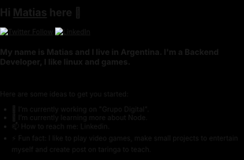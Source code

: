## Hi [Matias][website] here 👋

[![Twitter Follow](https://img.shields.io/twitter/follow/magamex_ma?color=%231DA1F2&label=magamex_ma&logo=twitter&logoColor=%231DA1F2&style=for-the-badge)](https://twitter.com/magamex_ma/)
[![LinkedIn](https://shields.io/badge/LinkedIn-matias%20angeluk-blue?logo=LinkedIn&logoColor=blue&style=for-the-badge)](https://www.linkedin.com/in/matiasangeluk/)
    <style>
        html {
            background: black;
            height: 100%;
            overflow: hidden;
        }
        body {
            margin: 0;
            padding: 0;
            height: 100%;
        }
    </style>
<body>
    <canvas id="Matrix"></canvas>
    <script>
        const canvas = document.getElementById('Matrix');
        const context = canvas.getContext('2d');
        canvas.width = window.innerWidth;
        canvas.height = 250;
        const katakana = 'アァカサタナハマヤャラワガザダバパイィキシチニヒミリヰギジヂビピウゥクスツヌフムユュルグズブヅプエェケセテネヘメレヱゲゼデベペオォコソトノホモヨョロヲゴゾドボポヴッン';
        const latin = 'ABCDEFGHIJKLMNOPQRSTUVWXYZ';
        const nums = '0123456789';
        const alphabet = katakana + latin + nums;
        const fontSize = 16;
        const columns = canvas.width/fontSize;
        const rainDrops = [];
        for( let x = 0; x < columns; x++ ) {
            rainDrops[x] = 1;
        }
        const draw = () => {
            context.fillStyle = 'rgba(0, 0, 0, 0.05)';
            context.fillRect(0, 0, canvas.width, canvas.height);
            context.fillStyle = '#0F0';
            context.font = fontSize + 'px monospace';
            for(let i = 0; i < rainDrops.length; i++){
                const text = alphabet.charAt(Math.floor(Math.random() * alphabet.length));
                context.fillText(text, i*fontSize, rainDrops[i]*fontSize);
                if(rainDrops[i]*fontSize > canvas.height && Math.random() > 0.975){
                    rainDrops[i] = 0;
                }
                rainDrops[i]++;
            }
        };
        setInterval(draw, 30);
    </script>
</body>


### My name is Matias and I live in Argentina. I'm a Backend Developer, I like linux and games.
<br>

Here are some ideas to get you started:

- 🔭 I’m currently working on "Grupo Digital".
- 🌱 I’m currently learning more about Node.
- 📫 How to reach me: Linkedin.
- ⚡ Fun fact: I like to play video games, make small projects to entertain myself and create post on taringa to teach.


[website]: https://magamex.github.io/
